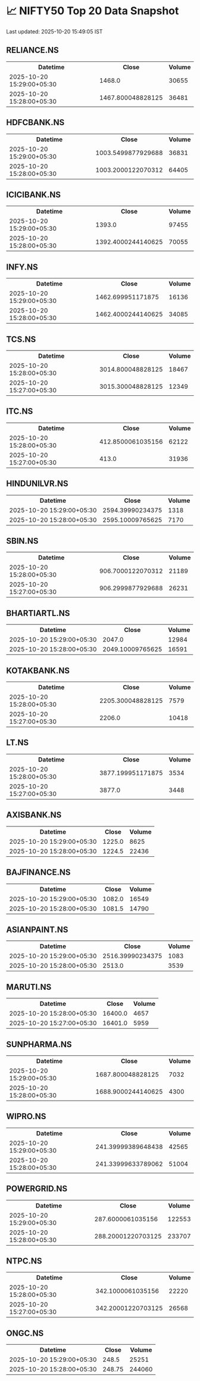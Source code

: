 # 📈 NIFTY50 Top 20 Data Snapshot

Last updated: 2025-10-20 15:49:05 IST

## RELIANCE.NS

<table>
  <tr><th>Datetime</th><th>Close</th><th>Volume</th></tr>
  <tr><td>2025-10-20 15:29:00+05:30</td><td>1468.0</td><td>30655</td></tr>
  <tr><td>2025-10-20 15:28:00+05:30</td><td>1467.800048828125</td><td>36481</td></tr>
</table>

## HDFCBANK.NS

<table>
  <tr><th>Datetime</th><th>Close</th><th>Volume</th></tr>
  <tr><td>2025-10-20 15:29:00+05:30</td><td>1003.5499877929688</td><td>36831</td></tr>
  <tr><td>2025-10-20 15:28:00+05:30</td><td>1003.2000122070312</td><td>64405</td></tr>
</table>

## ICICIBANK.NS

<table>
  <tr><th>Datetime</th><th>Close</th><th>Volume</th></tr>
  <tr><td>2025-10-20 15:29:00+05:30</td><td>1393.0</td><td>97455</td></tr>
  <tr><td>2025-10-20 15:28:00+05:30</td><td>1392.4000244140625</td><td>70055</td></tr>
</table>

## INFY.NS

<table>
  <tr><th>Datetime</th><th>Close</th><th>Volume</th></tr>
  <tr><td>2025-10-20 15:29:00+05:30</td><td>1462.699951171875</td><td>16136</td></tr>
  <tr><td>2025-10-20 15:28:00+05:30</td><td>1462.4000244140625</td><td>34085</td></tr>
</table>

## TCS.NS

<table>
  <tr><th>Datetime</th><th>Close</th><th>Volume</th></tr>
  <tr><td>2025-10-20 15:28:00+05:30</td><td>3014.800048828125</td><td>18467</td></tr>
  <tr><td>2025-10-20 15:27:00+05:30</td><td>3015.300048828125</td><td>12349</td></tr>
</table>

## ITC.NS

<table>
  <tr><th>Datetime</th><th>Close</th><th>Volume</th></tr>
  <tr><td>2025-10-20 15:28:00+05:30</td><td>412.8500061035156</td><td>62122</td></tr>
  <tr><td>2025-10-20 15:27:00+05:30</td><td>413.0</td><td>31936</td></tr>
</table>

## HINDUNILVR.NS

<table>
  <tr><th>Datetime</th><th>Close</th><th>Volume</th></tr>
  <tr><td>2025-10-20 15:29:00+05:30</td><td>2594.39990234375</td><td>1318</td></tr>
  <tr><td>2025-10-20 15:28:00+05:30</td><td>2595.10009765625</td><td>7170</td></tr>
</table>

## SBIN.NS

<table>
  <tr><th>Datetime</th><th>Close</th><th>Volume</th></tr>
  <tr><td>2025-10-20 15:28:00+05:30</td><td>906.7000122070312</td><td>21189</td></tr>
  <tr><td>2025-10-20 15:27:00+05:30</td><td>906.2999877929688</td><td>26231</td></tr>
</table>

## BHARTIARTL.NS

<table>
  <tr><th>Datetime</th><th>Close</th><th>Volume</th></tr>
  <tr><td>2025-10-20 15:29:00+05:30</td><td>2047.0</td><td>12984</td></tr>
  <tr><td>2025-10-20 15:28:00+05:30</td><td>2049.10009765625</td><td>16591</td></tr>
</table>

## KOTAKBANK.NS

<table>
  <tr><th>Datetime</th><th>Close</th><th>Volume</th></tr>
  <tr><td>2025-10-20 15:28:00+05:30</td><td>2205.300048828125</td><td>7579</td></tr>
  <tr><td>2025-10-20 15:27:00+05:30</td><td>2206.0</td><td>10418</td></tr>
</table>

## LT.NS

<table>
  <tr><th>Datetime</th><th>Close</th><th>Volume</th></tr>
  <tr><td>2025-10-20 15:28:00+05:30</td><td>3877.199951171875</td><td>3534</td></tr>
  <tr><td>2025-10-20 15:27:00+05:30</td><td>3877.0</td><td>3448</td></tr>
</table>

## AXISBANK.NS

<table>
  <tr><th>Datetime</th><th>Close</th><th>Volume</th></tr>
  <tr><td>2025-10-20 15:29:00+05:30</td><td>1225.0</td><td>8625</td></tr>
  <tr><td>2025-10-20 15:28:00+05:30</td><td>1224.5</td><td>22436</td></tr>
</table>

## BAJFINANCE.NS

<table>
  <tr><th>Datetime</th><th>Close</th><th>Volume</th></tr>
  <tr><td>2025-10-20 15:29:00+05:30</td><td>1082.0</td><td>16549</td></tr>
  <tr><td>2025-10-20 15:28:00+05:30</td><td>1081.5</td><td>14790</td></tr>
</table>

## ASIANPAINT.NS

<table>
  <tr><th>Datetime</th><th>Close</th><th>Volume</th></tr>
  <tr><td>2025-10-20 15:29:00+05:30</td><td>2516.39990234375</td><td>1083</td></tr>
  <tr><td>2025-10-20 15:28:00+05:30</td><td>2513.0</td><td>3539</td></tr>
</table>

## MARUTI.NS

<table>
  <tr><th>Datetime</th><th>Close</th><th>Volume</th></tr>
  <tr><td>2025-10-20 15:28:00+05:30</td><td>16400.0</td><td>4657</td></tr>
  <tr><td>2025-10-20 15:27:00+05:30</td><td>16401.0</td><td>5959</td></tr>
</table>

## SUNPHARMA.NS

<table>
  <tr><th>Datetime</th><th>Close</th><th>Volume</th></tr>
  <tr><td>2025-10-20 15:29:00+05:30</td><td>1687.800048828125</td><td>7032</td></tr>
  <tr><td>2025-10-20 15:28:00+05:30</td><td>1688.9000244140625</td><td>4300</td></tr>
</table>

## WIPRO.NS

<table>
  <tr><th>Datetime</th><th>Close</th><th>Volume</th></tr>
  <tr><td>2025-10-20 15:29:00+05:30</td><td>241.39999389648438</td><td>42565</td></tr>
  <tr><td>2025-10-20 15:28:00+05:30</td><td>241.33999633789062</td><td>51004</td></tr>
</table>

## POWERGRID.NS

<table>
  <tr><th>Datetime</th><th>Close</th><th>Volume</th></tr>
  <tr><td>2025-10-20 15:29:00+05:30</td><td>287.6000061035156</td><td>122553</td></tr>
  <tr><td>2025-10-20 15:28:00+05:30</td><td>288.20001220703125</td><td>233707</td></tr>
</table>

## NTPC.NS

<table>
  <tr><th>Datetime</th><th>Close</th><th>Volume</th></tr>
  <tr><td>2025-10-20 15:28:00+05:30</td><td>342.1000061035156</td><td>22220</td></tr>
  <tr><td>2025-10-20 15:27:00+05:30</td><td>342.20001220703125</td><td>26568</td></tr>
</table>

## ONGC.NS

<table>
  <tr><th>Datetime</th><th>Close</th><th>Volume</th></tr>
  <tr><td>2025-10-20 15:29:00+05:30</td><td>248.5</td><td>25251</td></tr>
  <tr><td>2025-10-20 15:28:00+05:30</td><td>248.75</td><td>244060</td></tr>
</table>

